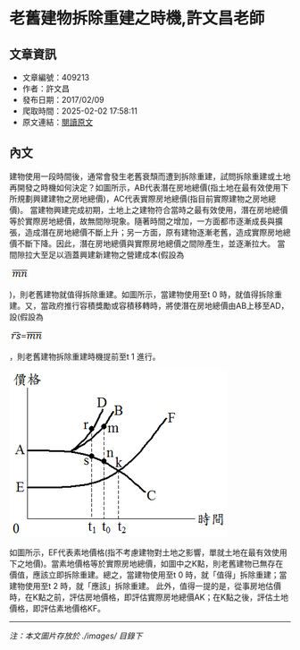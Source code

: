 # 老舊建物拆除重建之時機,許文昌老師

## 文章資訊
- 文章編號：409213
- 作者：許文昌
- 發布日期：2017/02/09
- 爬取時間：2025-02-02 17:58:11
- 原文連結：[閱讀原文](https://real-estate.get.com.tw/Columns/detail.aspx?no=409213)

## 內文
建物使用一段時間後，通常會發生老舊衰頹而遭到拆除重建，試問拆除重建或土地再開發之時機如何決定？如圖所示，AB代表潛在房地總價(指土地在最有效使用下所規劃興建建物之房地總價)，AC代表實際房地總價(指目前實際建物之房地總價)。
當建物興建完成初期，土地上之建物符合當時之最有效使用，潛在房地總價等於實際房地總價，故無間隙現象。隨著時間之增加，一方面都市逐漸成長與擴張，造成潛在房地總價不斷上升；另一方面，原有建物逐漸老舊，造成實際房地總價不斷下降。因此，潛在房地總價與實際房地總價之間隙產生，並逐漸拉大。
當間隙拉大至足以涵蓋興建新建物之營建成本(假設為

![圖片](./images/409213_b986c861.png)

)，則老舊建物就值得拆除重建。如圖所示，當建物使用至t
0
時，就值得拆除重建。又，當政府推行容積獎勵或容積移轉時，將使潛在房地總價由AB上移至AD，設(假設為

![圖片](./images/409213_789e3764.png)

，則老舊建物拆除重建時機提前至t
1
進行。

![圖片](./images/409213_cf31d248.png)

如圖所示，EF代表素地價格(指不考慮建物對土地之影響，單就土地在最有效使用下之地價)。當素地價格等於實際房地總價，如圖中之K點，則老舊建物已無存在價值，應該立即拆除重建。總之，當建物使用至t
0
時，就「值得」拆除重建；當建物使用至t
2
時，就「應該」拆除重建。
此外，值得一提的是，從事房地估價時，在K點之前，評估房地價格，即評估實際房地總價AK；在K點之後，評估土地價格，即評估素地價格KF。

---
*注：本文圖片存放於 ./images/ 目錄下*
